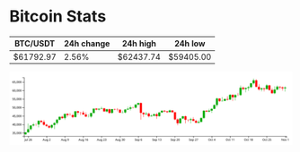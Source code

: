 # Bitcoin Stats

BTC/USDT|24h change|24h high|24h low|
|---|---|---|---|
|$61792.97|2.56%|$62437.74|$59405.00|

<img src="./chart.svg">
